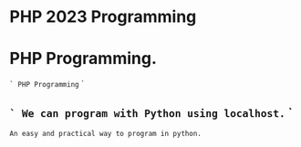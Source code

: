 # PHP 2023 Programming


# PHP Programming.


`` `
PHP Programming
`` `


`` `
We can program with Python using localhost.
`` `
- 

```
An easy and practical way to program in python.
```
